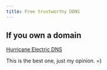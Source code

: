```yaml
---
title: Free trustworthy DDNS
---
```


## If you own a domain

[Hurricane Electric DNS](dns.he.com)

This is the best one, just my opinion. =)
